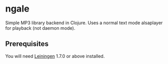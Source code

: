 # ngale

Simple MP3 library backend in Clojure. Uses a normal text mode alsaplayer for playback (not daemon mode).

## Prerequisites

You will need [Leiningen][1] 1.7.0 or above installed.

[1]: https://github.com/technomancy/leiningen

